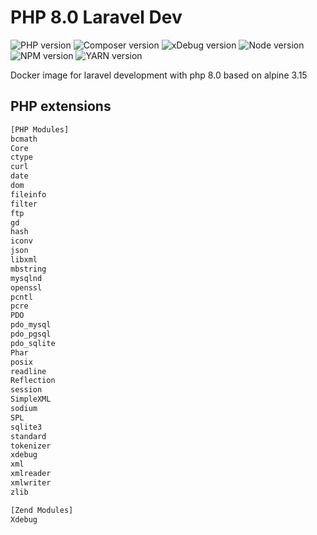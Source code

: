 # PHP 8.0 Laravel Dev

![PHP version](https://img.shields.io/badge/PHP-8.0.14-blue?style=for-the-badge)
![Composer version](https://img.shields.io/badge/COMPOSER-2.2.4-blue?style=for-the-badge)
![xDebug version](https://img.shields.io/badge/XDEBUG-3.1.2-blue?style=for-the-badge)
![Node version](https://img.shields.io/badge/node-16.13.1-blue?style=for-the-badge)
![NPM version](https://img.shields.io/badge/npm-8.1.3-blue?style=for-the-badge)
![YARN version](https://img.shields.io/badge/yarn-1.22.17-blue?style=for-the-badge)

Docker image for laravel development with php 8.0 based on alpine 3.15

## PHP extensions

```txt
[PHP Modules]
bcmath
Core
ctype
curl
date
dom
fileinfo
filter
ftp
gd
hash
iconv
json
libxml
mbstring
mysqlnd
openssl
pcntl
pcre
PDO
pdo_mysql
pdo_pgsql
pdo_sqlite
Phar
posix
readline
Reflection
session
SimpleXML
sodium
SPL
sqlite3
standard
tokenizer
xdebug
xml
xmlreader
xmlwriter
zlib

[Zend Modules]
Xdebug
```
